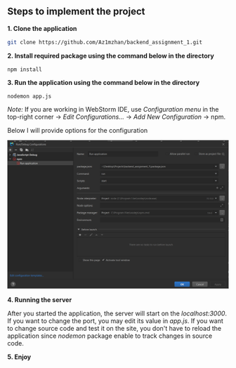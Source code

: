 ## Steps to implement the project

**1. Clone the application**

```bash
git clone https://github.com/Az1mzhan/backend_assignment_1.git
```

**2. Install required package using the command below in the directory**

```
npm install
```

**3. Run the application using the command below in the directory**

```
nodemon app.js
```

_Note:_ If you are working in WebStorm IDE, use _Configuration menu_ in the top-right corner → _Edit Configurations..._ → _Add New Configuration_ → npm.

Below I will provide options for the configuration

![Config](img.png)

**4. Running the server**

After you started the application, the server will start on the _localhost:3000_. If you want to change the port, you may edit its value in _app.js_. If you want to change source code and test it on the site, you don't have to reload the application since _nodemon_ package enable to track changes in source code.

**5. Enjoy**